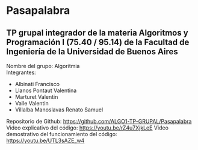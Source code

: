 # Pasapalabra
## TP grupal integrador de la materia Algoritmos y Programación I (75.40 / 95.14) de la Facultad de Ingeniería de la Universidad de Buenos Aires

Nombre del grupo: Algoritmia<br>
Integrantes:
- Albinati Francisco 
- Llanos Pontaut Valentina
- Marturet Valentin
- Valle Valentin
- Villalba Manoslavas Renato Samuel

Repositorio de Github: https://github.com/ALGO1-TP-GRUPAL/Pasapalabra
Video explicativo del código: https://youtu.be/rZ4u7XjkLeE
Video demostrativo del funcionamiento del código: https://youtu.be/UTL3sAZE_w4
